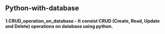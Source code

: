 ## Python-with-database
#### 1.CRUD_operation_on_database -  It consist CRUD (Create, Read, Update and Delete) operations on database using python.
